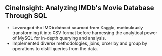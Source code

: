 ## CineInsight: Analyzing IMDb's Movie Database Through SQL

* Leveraged the IMDb dataset sourced from Kaggle, meticulously transforming it into CSV format before harnessing the analytical power of MySQL for in-depth querying and analysis.
* Implemented diverse methodologies, joins, order by and group by operations to distill queries from the data.
